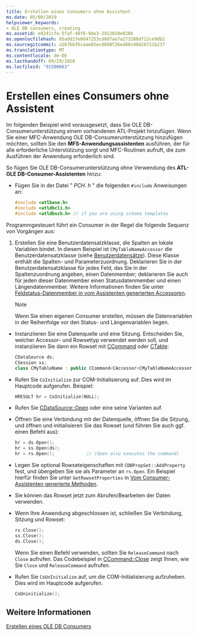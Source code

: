 ```yaml
---
title: Erstellen eines Consumers ohne Assistent
ms.date: 05/09/2019
helpviewer_keywords:
- OLE DB consumers, creating
ms.assetid: e8241cfe-5faf-48f8-9de3-241203de020b
ms.openlocfilehash: 65add1fe0d47253cd8d7ae7a273286d712ce9db2
ms.sourcegitcommit: a1676bf6caae05ecd698f26ed80c08828722b237
ms.translationtype: MT
ms.contentlocale: de-DE
ms.lasthandoff: 09/29/2020
ms.locfileid: "91500663"
---
```

# <a name="creating-a-consumer-without-using-a-wizard"></a>Erstellen eines Consumers ohne Assistent

Im folgenden Beispiel wird vorausgesetzt, dass Sie OLE DB-Consumerunterstützung einem vorhandenen ATL-Projekt hinzufügen. Wenn Sie einer MFC-Anwendung OLE DB-Consumerunterstützung hinzufügen möchten, sollten Sie den **MFS-Anwendungsassistenten** ausführen, der für alle erforderliche Unterstützung sorgt und MFC-Routinen aufruft, die zum Ausführen der Anwendung erforderlich sind.

So fügen Sie OLE DB-Consumerunterstützung ohne Verwendung des **ATL-OLE DB-Consumer-Assistenten** hinzu:

- Fügen Sie in der Datei " *PCH. h* " die folgenden `#include` Anweisungen an:

    ```cpp
    #include <atlbase.h>
    #include <atldbcli.h>
    #include <atldbsch.h> // if you are using schema templates
    ```

Programmgesteuert führt ein Consumer in der Regel die folgende Sequenz von Vorgängen aus:

1. Erstellen Sie eine Benutzerdatensatzklasse, die Spalten an lokale Variablen bindet. In diesem Beispiel ist `CMyTableNameAccessor` die Benutzerdatensatzklasse (siehe [Benutzerdatensätze](../../data/oledb/user-records.md)). Diese Klasse enthält die Spalten- und Parameterzuordnung. Deklarieren Sie in der Benutzerdatensatzklasse für jedes Feld, das Sie in der Spaltenzuordnung angeben, einen Datenmember; deklarieren Sie auch für jeden dieser Datenmember einen Statusdatenmember und einen Längendatenmember. Weitere Informationen finden Sie unter [Feldstatus-Datenmember in vom Assistenten generierten Accessoren](../../data/oledb/field-status-data-members-in-wizard-generated-accessors.md).

    > [!NOTE]
    > Wenn Sie einen eigenen Consumer erstellen, müssen die Datenvariablen in der Reihenfolge vor den Status- und Längenvariablen liegen.

- Instanziieren Sie eine Datenquelle und eine Sitzung. Entscheiden Sie, welcher Accessor- und Rowsettyp verwendet werden soll, und instanziieren Sie dann ein Rowset mit [CCommand](../../data/oledb/ccommand-class.md) oder [CTable](../../data/oledb/ctable-class.md):

    ```cpp
    CDataSource ds;
    CSession ss;
    class CMyTableName : public CCommand<CAccessor<CMyTableNameAccessor>>
    ```

- Rufen Sie `CoInitialize` zur COM-Initialisierung auf. Dies wird im Hauptcode aufgerufen. Beispiel:

    ```cpp
    HRESULT hr = CoInitialize(NULL);
    ```

- Rufen Sie [CDataSource::Open](./cdatasource-class.md#open) oder eine seine Varianten auf.

- Öffnen Sie eine Verbindung mit der Datenquelle, öffnen Sie die Sitzung, und öffnen und initialisieren Sie das Rowset (und führen Sie auch ggf. einen Befehl aus):

    ```cpp
    hr = ds.Open();
    hr = ss.Open(ds);
    hr = rs.Open();            // (Open also executes the command)
    ```

- Legen Sie optional Rowseteigenschaften mit `CDBPropSet::AddProperty` fest, und übergeben Sie sie als Parameter an `rs.Open`. Ein Beispiel hierfür finden Sie unter `GetRowsetProperties` in [Vom Consumer-Assistenten generierte Methoden](../../data/oledb/consumer-wizard-generated-methods.md).

- Sie können das Rowset jetzt zum Abrufen/Bearbeiten der Daten verwenden.

- Wenn Ihre Anwendung abgeschlossen ist, schließen Sie Verbindung, Sitzung und Rowset:

    ```cpp
    rs.Close();
    ss.Close();
    ds.Close();
    ```

   Wenn Sie einen Befehl verwenden, sollten Sie `ReleaseCommand` nach `Close` aufrufen. Das Codebeispiel in [CCommand::Close](./ccommand-class.md#close) zeigt Ihnen, wie Sie `Close` und `ReleaseCommand` aufrufen.

- Rufen Sie `CoUnInitialize` auf, um die COM-Initialisierung aufzuheben. Dies wird im Hauptcode aufgerufen.

    ```cpp
    CoUninitialize();
    ```

## <a name="see-also"></a>Weitere Informationen

[Erstellen eines OLE DB Consumers](../../data/oledb/creating-an-ole-db-consumer.md)
